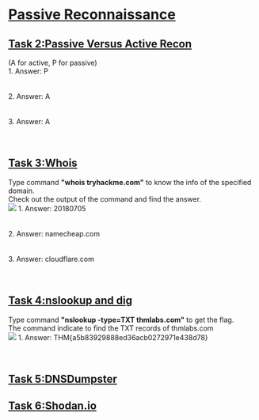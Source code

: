 <h1><ins>Passive Reconnaissance</ins></h1>
<h2><ins>Task 2:Passive Versus Active Recon</ins></h2>
(A for active, P for passive)<br>
1. Answer: P<br><br><br>
2. Answer: A<br><br><br>
3. Answer: A<br><br><br>

<h2><ins>Task 3:Whois</ins></h2>
Type command <b>"whois tryhackme.com"</b> to know the info of the specified domain. <br>
Check out the output of the command and find the answer.<br>
<img src=https://user-images.githubusercontent.com/78288358/171809180-f0dac0a6-c836-4617-8f03-79496fdb22ce.png>
1. Answer: 20180705<br><br><br>
2. Answer: namecheap.com<br><br><br>
3. Answer: cloudflare.com<br><br><br>

<h2><ins>Task 4:nslookup and dig</ins></h2>
Type command <b>"nslookup -type=TXT thmlabs.com"</b> to get the flag. <br>
The command indicate to find the TXT records of thmlabs.com<br>
<img src=https://user-images.githubusercontent.com/78288358/171811979-fdc59be6-f58e-45a5-8fb0-94f0352ed301.png>
1. Answer: THM{a5b83929888ed36acb0272971e438d78}<br><br><br>

<h2><ins>Task 5:DNSDumpster</ins></h2>
<h2><ins>Task 6:Shodan.io</ins></h2>
